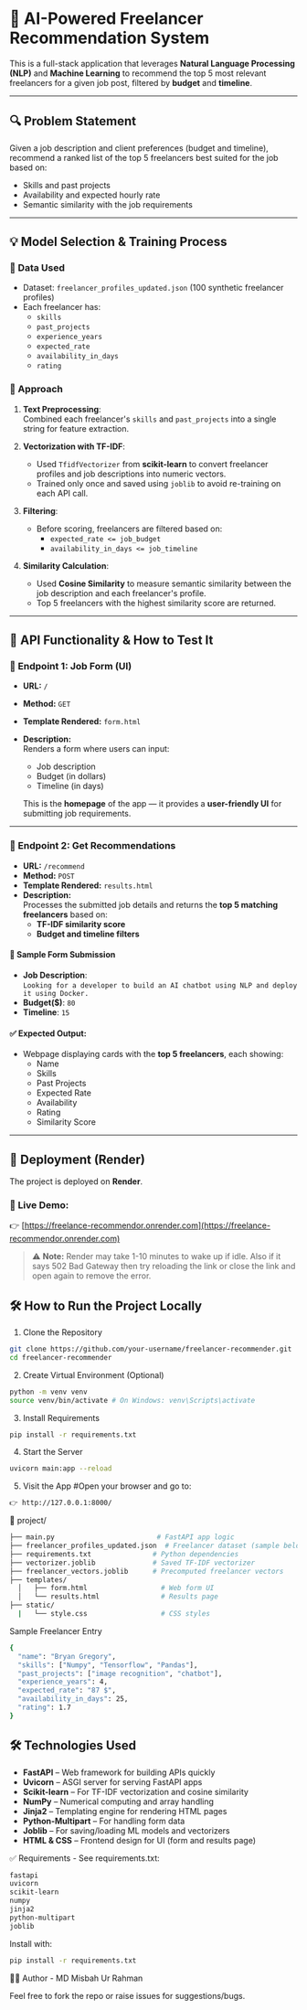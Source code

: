 # 🤖 AI-Powered Freelancer Recommendation System

This is a full-stack application that leverages **Natural Language Processing (NLP)** and **Machine Learning** to recommend the top 5 most relevant freelancers for a given job post, filtered by **budget** and **timeline**.

---

## 🔍 Problem Statement

Given a job description and client preferences (budget and timeline), recommend a ranked list of the top 5 freelancers best suited for the job based on:

- Skills and past projects
- Availability and expected hourly rate
- Semantic similarity with the job requirements

---

## 💡 Model Selection & Training Process

### 🔧 Data Used

- Dataset: `freelancer_profiles_updated.json` (100 synthetic freelancer profiles)
- Each freelancer has:
  - `skills`
  - `past_projects`
  - `experience_years`
  - `expected_rate`
  - `availability_in_days`
  - `rating`

### 🧠 Approach

1. **Text Preprocessing**:  
   Combined each freelancer's `skills` and `past_projects` into a single string for feature extraction.

2. **Vectorization with TF-IDF**:
   - Used `TfidfVectorizer` from **scikit-learn** to convert freelancer profiles and job descriptions into numeric vectors.
   - Trained only once and saved using `joblib` to avoid re-training on each API call.

3. **Filtering**:
   - Before scoring, freelancers are filtered based on:
     - `expected_rate <= job_budget`
     - `availability_in_days <= job_timeline`

4. **Similarity Calculation**:
   - Used **Cosine Similarity** to measure semantic similarity between the job description and each freelancer's profile.
   - Top 5 freelancers with the highest similarity score are returned.

---

## 🧪 API Functionality & How to Test It

### 🚀 Endpoint 1: Job Form (UI)
- **URL:** `/`  
- **Method:** `GET`  
- **Template Rendered:** `form.html`  
- **Description:**  
  Renders a form where users can input:
  - Job description  
  - Budget (in dollars)  
  - Timeline (in days)  

  This is the **homepage** of the app — it provides a **user-friendly UI** for submitting job requirements.

---

### 🚀 Endpoint 2: Get Recommendations
- **URL:** `/recommend`  
- **Method:** `POST`  
- **Template Rendered:** `results.html`  
- **Description:**  
  Processes the submitted job details and returns the **top 5 matching freelancers** based on:
  - **TF-IDF similarity score**  
  - **Budget and timeline filters**


#### 📝 Sample Form Submission

- **Job Description**:  
  `Looking for a developer to build an AI chatbot using NLP and deploy it using Docker.`  
- **Budget($)**: `80`
- **Timeline**: `15`

#### ✅ Expected Output:

- Webpage displaying cards with the **top 5 freelancers**, each showing:
  - Name
  - Skills
  - Past Projects
  - Expected Rate
  - Availability
  - Rating
  - Similarity Score

---
## 🚀 Deployment (Render)

The project is deployed on **Render**.

### 🔗 Live Demo:
👉 [https://freelance-recommendor.onrender.com](https://freelance-recommendor.onrender.com)

> ⚠️ **Note:** Render may take 1-10 minutes to wake up if idle. Also if it says 502 Bad Gateway then try reloading the link or close the link and open again to remove the error.

## 🛠️ How to Run the Project Locally

 1. Clone the Repository

```bash
git clone https://github.com/your-username/freelancer-recommender.git
cd freelancer-recommender
```
2. Create Virtual Environment (Optional)
```bash
python -m venv venv
source venv/bin/activate # On Windows: venv\Scripts\activate
```

3. Install Requirements
```bash
pip install -r requirements.txt
```
4. Start the Server
```bash
uvicorn main:app --reload
```
5. Visit the App
#Open your browser and go to:
```bash
👉 http://127.0.0.1:8000/
```
📁 project/
```bash
├── main.py                         # FastAPI app logic
├── freelancer_profiles_updated.json  # Freelancer dataset (sample below)
├── requirements.txt               # Python dependencies
├── vectorizer.joblib              # Saved TF-IDF vectorizer
├── freelancer_vectors.joblib      # Precomputed freelancer vectors
├── templates/
  │   ├── form.html                  # Web form UI
  │   └── results.html               # Results page
├── static/
  |   └── style.css                  # CSS styles
```
Sample Freelancer Entry
```bash
{
  "name": "Bryan Gregory",
  "skills": ["Numpy", "Tensorflow", "Pandas"],
  "past_projects": ["image recognition", "chatbot"],
  "experience_years": 4,
  "expected_rate": "87 $",
  "availability_in_days": 25,
  "rating": 1.7
}
```
## 🛠️ Technologies Used

- **FastAPI** – Web framework for building APIs quickly
- **Uvicorn** – ASGI server for serving FastAPI apps
- **Scikit-learn** – For TF-IDF vectorization and cosine similarity
- **NumPy** – Numerical computing and array handling
- **Jinja2** – Templating engine for rendering HTML pages
- **Python-Multipart** – For handling form data
- **Joblib** – For saving/loading ML models and vectorizers
- **HTML & CSS** – Frontend design for UI (form and results page)

✅ Requirements - 
See requirements.txt:
```bash
fastapi
uvicorn
scikit-learn
numpy
jinja2
python-multipart
joblib
```
Install with:
```bash
pip install -r requirements.txt
```

🙋‍♂️ Author - 
MD Misbah Ur Rahman

Feel free to fork the repo or raise issues for suggestions/bugs.

  
